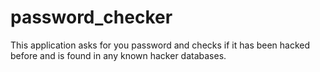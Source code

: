 # password_checker

This application asks for you password and checks if it has been hacked before and is found in any known 
hacker databases.
